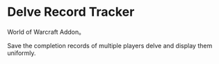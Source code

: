 # Delve Record Tracker

World of Warcraft Addon。

Save the completion records of multiple players delve and display them uniformly.
